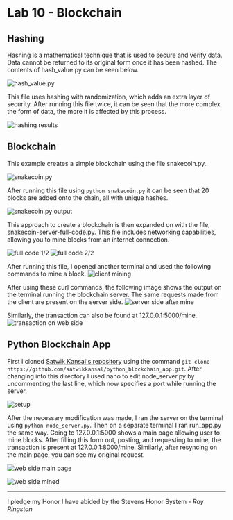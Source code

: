 # Lab 10 - Blockchain

## Hashing
Hashing is a mathematical technique that is used to secure and verify data. Data cannot be returned to its original form once it has been hashed. The contents of hash_value.py can be seen below.

![hash_value.py](https://github.com/user-attachments/assets/1a6ea249-73ee-46e6-9fc2-1392dce1838b)

This file uses hashing with randomization, which adds an extra layer of security. After running this file twice, it can be seen that the more complex the form of data, the more it is affected by this process.

![hashing results](https://github.com/user-attachments/assets/220b0a7a-4dd1-430c-a415-38bcc92112a8)

## Blockchain

This example creates a simple blockchain using the file snakecoin.py.

![snakecoin.py](https://github.com/user-attachments/assets/2bef0a82-ab5f-4044-bbf0-bbeb9b1bfe18)

After running this file using ```python snakecoin.py``` it can be seen that 20 blocks are added onto the chain, all with unique hashes.

![snakecoin.py output](https://github.com/user-attachments/assets/370089ca-6e4b-48e4-b475-97b44ad0b628)

This approach to create a blockchain is then expanded on with the file, snakecoin-server-full-code.py. This file includes networking capabilities, allowing you to mine blocks from an internet connection.

![full code 1/2](https://github.com/user-attachments/assets/50ee29e3-1c6a-41dd-8755-b1191389ae57)
![full code 2/2](https://github.com/user-attachments/assets/1d852bb5-418b-486d-8435-05c45f474ca5)

After running this file, I opened another terminal and used the following commands to mine a block.
![client mining](https://github.com/user-attachments/assets/eab513aa-10a3-4ea7-91df-775985e78771)

After using these curl commands, the following image shows the output on the terminal running the blockchain server. The same requests made from the client are present on the server side.
![server side after mine](https://github.com/user-attachments/assets/15c2527c-d418-4a30-99f4-10a4265852d0)

Similarly, the transaction can also be found at 127.0.0.1:5000/mine.
![transaction on web side](https://github.com/user-attachments/assets/6d0ba481-4cb6-483f-9b44-5ba127120663)

## Python Blockchain App
First I cloned [Satwik Kansal's repository](https://github.com/satwikkansal/python_blockchain_app.git) using the command ```git clone https://github.com/satwikkansal/python_blockchain_app.git```. After changing into this directory I used nano to edit node_server.py by uncommenting the last line, which now specifies a port while running the server.

![setup](https://github.com/user-attachments/assets/37025dac-245d-42b9-9341-3ef7c401099f)

After the necessary modification was made, I ran the server on the terminal using ```python node_server.py```. Then on a separate terminal I ran run_app.py the same way. Going to 127.0.0.1:5000 shows a main page allowing user to mine blocks. After filling this form out, posting, and requesting to mine, the transaction is present at 127.0.0.1:8000/mine. Similarly, after resyncing on the main page, you can see my original request.

![web side main page](https://github.com/user-attachments/assets/d6075f73-9663-407a-a9f6-c5ffe83c210b)

![web side mined](https://github.com/user-attachments/assets/c5b97ddc-9bd4-4b30-ada0-bc1f2e7ea534)


---

I pledge my Honor I have abided by the Stevens Honor System - _Ray Ringston_
